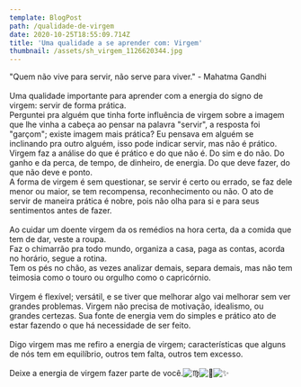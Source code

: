 ```yaml
---
template: BlogPost
path: /qualidade-de-virgem
date: 2020-10-25T18:55:09.714Z
title: 'Uma qualidade a se aprender com: Virgem'
thumbnail: /assets/sh_virgem_1126620344.jpg
---
```

<!--StartFragment-->

"Quem não vive para servir, não serve para viver." - Mahatma Gandhi\
\
Uma qualidade importante para aprender com a energia do signo de virgem: servir de forma prática.\
Perguntei pra alguém que tinha forte influência de virgem sobre a imagem que lhe vinha a cabeça ao pensar na palavra "servir", a resposta foi "garçom"; existe imagem mais prática? Eu pensava em alguém se inclinando pra outro alguém, isso pode indicar servir, mas não é prático.\
Virgem faz a análise do que é prático e do que não é. Do sim e do não. Do ganho e da perca, de tempo, de dinheiro, de energia. Do que deve fazer, do que não deve e ponto.\
A forma de virgem é sem questionar, se servir é certo ou errado, se faz dele menor ou maior, se tem recompensa, reconhecimento ou não. O ato de servir de maneira prática é nobre, pois não olha para si e para seus sentimentos antes de fazer.\
\
Ao cuidar um doente virgem da os remédios na hora certa, da a comida que tem de dar, veste a roupa.\
Faz o chimarrão pra todo mundo, organiza a casa, paga as contas, acorda no horário, segue a rotina.\
Tem os pés no chão, as vezes analizar demais, separa demais, mas não tem teimosia como o touro ou orgulho como o capricórnio.\
\
Virgem é flexível; versátil, e se tiver que melhorar algo vai melhorar sem ver grandes problemas. Virgem não precisa de motivação, idealismo, ou grandes certezas. Sua fonte de energia vem do simples e prático ato de estar fazendo o que há necessidade de ser feito.\
\
Digo virgem mas me refiro a energia de virgem; características que alguns de nós tem em equilíbrio, outros tem falta, outros tem excesso.\
\
Deixe a energia de virgem fazer parte de você.![♍](https://static.xx.fbcdn.net/images/emoji.php/v9/t1d/1/16/264d.png)![🍁](https://static.xx.fbcdn.net/images/emoji.php/v9/t8/1/16/1f341.png)![✨](https://static.xx.fbcdn.net/images/emoji.php/v9/tf4/1/16/2728.png)

<!--EndFragment-->
